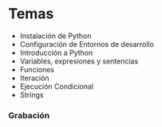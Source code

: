 # Temas

* Instalación de Python
* Configuración de Entornos de desarrollo
* Introducción a Python
* Variables, expresiones y sentencias
* Funciones
* Iteración
* Ejecución Condicional
* Strings

### Grabación
